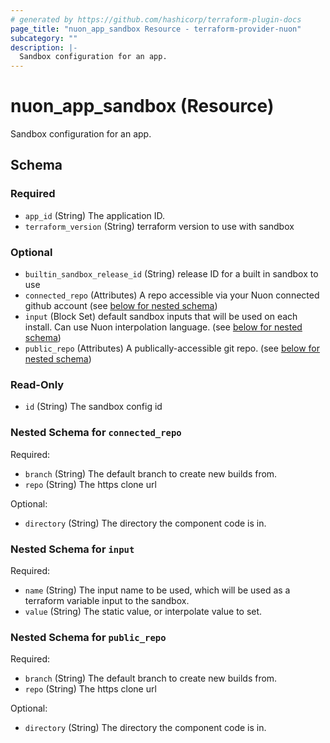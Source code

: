 ```yaml
---
# generated by https://github.com/hashicorp/terraform-plugin-docs
page_title: "nuon_app_sandbox Resource - terraform-provider-nuon"
subcategory: ""
description: |-
  Sandbox configuration for an app.
---
```


# nuon_app_sandbox (Resource)

Sandbox configuration for an app.



<!-- schema generated by tfplugindocs -->
## Schema

### Required

- `app_id` (String) The application ID.
- `terraform_version` (String) terraform version to use with sandbox

### Optional

- `builtin_sandbox_release_id` (String) release ID for a built in sandbox to use
- `connected_repo` (Attributes) A repo accessible via your Nuon connected github account (see [below for nested schema](#nestedatt--connected_repo))
- `input` (Block Set) default sandbox inputs that will be used on each install. Can use Nuon interpolation language. (see [below for nested schema](#nestedblock--input))
- `public_repo` (Attributes) A publically-accessible git repo. (see [below for nested schema](#nestedatt--public_repo))

### Read-Only

- `id` (String) The sandbox config id

<a id="nestedatt--connected_repo"></a>
### Nested Schema for `connected_repo`

Required:

- `branch` (String) The default branch to create new builds from.
- `repo` (String) The https clone url

Optional:

- `directory` (String) The directory the component code is in.


<a id="nestedblock--input"></a>
### Nested Schema for `input`

Required:

- `name` (String) The input name to be used, which will be used as a terraform variable input to the sandbox.
- `value` (String) The static value, or interpolate value to set.


<a id="nestedatt--public_repo"></a>
### Nested Schema for `public_repo`

Required:

- `branch` (String) The default branch to create new builds from.
- `repo` (String) The https clone url

Optional:

- `directory` (String) The directory the component code is in.

